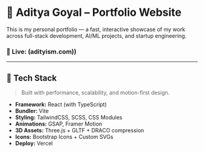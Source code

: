 # 🧠 Aditya Goyal – Portfolio Website

This is my personal portfolio — a fast, interactive showcase of my work across full-stack development, AI/ML projects, and startup engineering.

### 🔗 Live: (adityism.com))

---

## 📌 Tech Stack

> Built with performance, scalability, and motion-first design.

- **Framework:** React (with TypeScript)
- **Bundler:** Vite
- **Styling:** TailwindCSS, SCSS, CSS Modules
- **Animations:** GSAP, Framer Motion
- **3D Assets:** Three.js + GLTF + DRACO compression
- **Icons:** Bootstrap Icons + Custom SVGs
- **Deploy:** Vercel 
